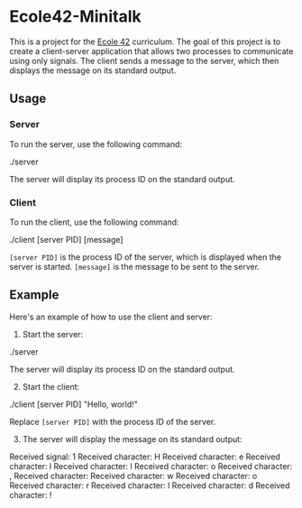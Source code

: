# Ecole42-Minitalk

This is a project for the [Ecole 42](https://www.42.fr/) curriculum. The goal of this project is to create a client-server application that allows two processes to communicate using only signals. The client sends a message to the server, which then displays the message on its standard output.

## Usage

### Server

To run the server, use the following command:

./server

The server will display its process ID on the standard output.

### Client

To run the client, use the following command:

./client [server PID] [message]

`[server PID]` is the process ID of the server, which is displayed when the server is started. `[message]` is the message to be sent to the server.

## Example

Here's an example of how to use the client and server:

1. Start the server:

./server

The server will display its process ID on the standard output.

2. Start the client:

./client [server PID] "Hello, world!"

Replace `[server PID]` with the process ID of the server.

3. The server will display the message on its standard output:

Received signal: 1
Received character: H
Received character: e
Received character: l
Received character: l
Received character: o
Received character: ,
Received character:
Received character: w
Received character: o
Received character: r
Received character: l
Received character: d
Received character: !
